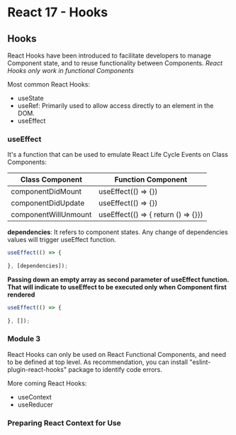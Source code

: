 # React 17 - Hooks

## Hooks
React Hooks have been introduced to facilitate developers to manage Component state, and to reuse functionality between Components.
_React Hooks only work in functional Components_

Most common React Hooks:
- useState
- useRef: Primarily used to allow access directly to an element in the DOM.
- useEffect

### useEffect
It's a function that can be used to emulate React Life Cycle Events on Class Components:

| Class Component      | Function Component                  |
|----------------------|-------------------------------------|
| componentDidMount    | useEffect(() => {})                 |
| componentDidUpdate   | useEffect(() => {})                 |
| componentWillUnmount | useEffect(() => { return () => {}}) |

**dependencies**: It refers to component states. Any change of dependencies values will trigger useEffect function.
```javascript
useEffect(() => {
  
}, [dependencies]);
```
**Passing down an empty array as second parameter of useEffect function. That will indicate to useEffect to be executed 
only when Component first rendered**
```javascript
useEffect(() => {
  
}, []);
```

### Module 3

React Hooks can only be used on React Functional Components, and need to be defined at top level.
As recommendation, you can install "eslint-plugin-react-hooks" package to identify code errors.

More coming React Hooks:
- useContext
- useReducer

### Preparing React Context for Use
